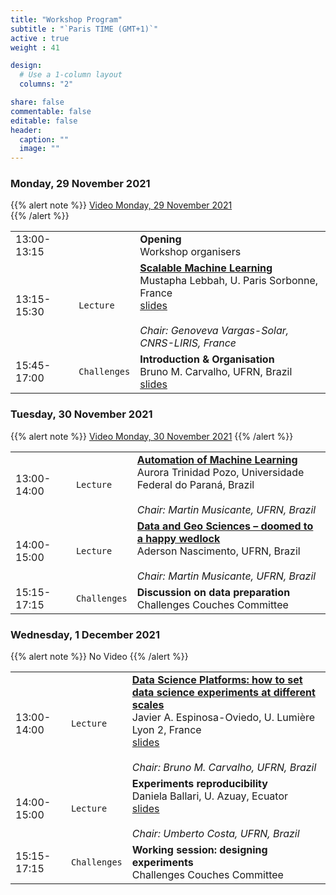 ```yaml
---
title: "Workshop Program"
subtitle : "`Paris TIME (GMT+1)`"
active : true
weight : 41

design:
  # Use a 1-column layout
  columns: "2"

share: false
commentable: false
editable: false
header:
  caption: ""
  image: ""
---
```



### Monday, 29 November 2021
{{% alert note %}}
[Video Monday, 29 November 2021](https://youtu.be/RGLRmgVSXko)   
{{% /alert %}}


| | | |
|:---|:---|:---|
|13:00-13:15|           | **Opening** </br> Workshop organisers
|13:15-15:30| `Lecture` | [**Scalable Machine Learning**](../speakers/#Lebbah) </br>Mustapha Lebbah, U. Paris Sorbonne, France </br> [slides](https://drive.google.com/file/d/1Br3iTP7yeJ2eQ3Yvq9hGr2E9BJPgyWE-/view?usp=sharing) </br></br> _Chair: Genoveva Vargas-Solar, CNRS-LIRIS, France_
|15:45-17:00| `Challenges`| **Introduction & Organisation** </br> Bruno M. Carvalho, UFRN, Brazil </br> [slides](https://drive.google.com/file/d/1qQVgAdPesRBsXCjXZc51_QgZw0JJBo6M/view?usp=sharing)|



### Tuesday, 30 November 2021
{{% alert note %}}
[Video Monday, 30 November 2021](https://youtu.be/8vtypVDgs6o)
{{% /alert %}}

| | | |
|:---|:---|:---|
|13:00-14:00| `Lecture` | [**Automation of  Machine Learning**](../speakers/#Pozo) </br> Aurora Trinidad Pozo, Universidade Federal do Paraná, Brazil </br></br> _Chair: Martin Musicante, UFRN, Brazil_
|14:00-15:00| `Lecture`| [**Data and Geo Sciences – doomed to a happy wedlock**](../speakers/#Nascimento) </br> Aderson Nascimento, UFRN, Brazil  </br></br> _Chair: Martin Musicante, UFRN, Brazil_
|15:15-17:15|`Challenges`| **Discussion on data preparation** </br> Challenges Couches Committee


### Wednesday, 1 December 2021
{{% alert note %}}
No Video
{{% /alert %}}


| | | |
|:---|:---|:---|
|13:00-14:00| `Lecture` | [**Data Science Platforms: how to set data science experiments at different scales**](../speakers/#Espinosa) </br>  Javier A. Espinosa-Oviedo, U. Lumière Lyon 2, France</br> [slides](https://drive.google.com/file/d/1Dlxnjl9nMXpKSuLM6FGOn9AXN9uJOihH/view?usp=sharing) </br></br> _Chair: Bruno M. Carvalho, UFRN, Brazil_
|14:00-15:00|`Lecture`| **Experiments reproducibility** </br> Daniela Ballari, U. Azuay, Ecuator </br> [slides](https://www.canva.com/design/DAExN5fEWoc/gSqvfLSg4zn_cxxLWhYNQA/view) </br></br> _Chair: Umberto Costa, UFRN, Brazil_
|15:15-17:15|`Challenges`| **Working session: designing experiments** </br> Challenges Couches Committee
